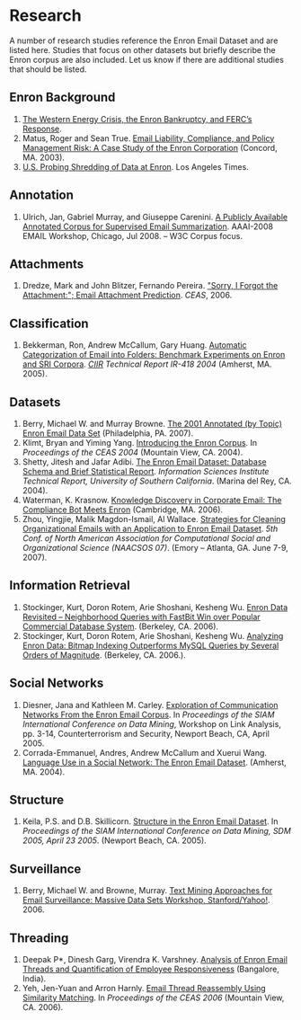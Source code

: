 # Research

A number of research studies reference the Enron Email Dataset and are listed here. Studies that focus on other datasets but briefly describe the Enron corpus are also included. Let us know if there are additional studies that should be listed.

## Enron Background

1. [The Western Energy Crisis, the Enron Bankruptcy, and FERC’s Response](http://www.ferc.gov/industries/electric/indus-act/wec/chron/chronology.pdf).
2. Matus, Roger and Sean True. [Email Liability, Compliance, and Policy Management Risk: A Case Study of the Enron Corporation](http://www.inboxer.com/downloads/Monsters_In_Your_Mailbox.pdf) (Concord, MA. 2003).
3. [U.S. Probing Shredding of Data at Enron](http://www.peggylee.com/solos/news_latimes_1.23.2002.pdf). Los Angeles Times.

## Annotation

1. Ulrich, Jan, Gabriel Murray, and Giuseppe Carenini. [A Publicly Available Annotated Corpus for Supervised Email Summarization]("http://cs.ubc.ca/~ulrichj/papers/ulrich-aaai08.pdf). AAAI-2008 EMAIL Workshop, Chicago, Jul 2008. &#8211; W3C Corpus focus.

## Attachments

1. Dredze, Mark and John Blitzer, Fernando Pereira. ["Sorry, I Forgot the Attachment:"; Email Attachment Prediction](http://www.cis.upenn.edu/~mdredze/publications/attachment_ceas06.pdf). *CEAS*, 2006.

## Classification

1. Bekkerman, Ron, Andrew McCallum, Gary Huang. [Automatic Categorization of Email into Folders: Benchmark Experiments on Enron and SRI Corpora](http://www.cs.umass.edu/~ronb/papers/email.pdf). *[CIIR](http://ciir.cs.umass.edu/) Technical Report IR-418 2004* (Amherst, MA. 2005).

## Datasets

1. Berry, Michael W. and Murray Browne. [The 2001 Annotated (by Topic) Enron Email Data Set](http://www.ldc.upenn.edu/Catalog/docs/LDC2007T22/Anno_Topic_exp_LDC.pdf) (Philadelphia, PA. 2007).
2. Klimt, Bryan and Yiming Yang. [Introducing the Enron Corpus](http://nyc.lti.cs.cmu.edu/yiming/Publications/klimt-ecml04.pdf). In *Proceedings of the CEAS 2004* (Mountain View, CA. 2004).
3. Shetty, Jitesh and Jafar Adibi. [The Enron Email Dataset: Database Schema and Brief Statistical Report](http://www.isi.edu/~adibi/Enron/Enron_Dataset_Report.pdf). *Information Sciences Institute Technical Report, University of Southern California*. (Marina del Rey, CA. 2004).
4. Waterman, K. Krasnow. [Knowledge Discovery in Corporate Email: The Compliance Bot Meets Enron](http://dspace.mit.edu/bitstream/handle/1721.1/37574/85813548.pdf?sequence=1) (Cambridge, MA. 2006).
5. Zhou, Yingjie, Malik Magdon-Ismail, Al Wallace. [Strategies for Cleaning Organizational Emails with an Application to Enron Email Dataset](http://www.cs.rpi.edu/~goldberg/publications/cleaning.pdf). *5th Conf. of North American Association for Computational Social and Organizational Science (NAACSOS 07)*. (Emory &#8211; Atlanta, GA. June 7-9, 2007).

## Information Retrieval

1. Stockinger, Kurt, Doron Rotem, Arie Shoshani, Kesheng Wu. [Enron Data Revisited &#8211; Neighborhood Queries with FastBit Win over Popular Commercial Database System](http://vis.lbl.gov/~kurts/research/enron-fastbit-lbnl-61083.pdf). (Berkeley, CA. 2006).
2. Stockinger, Kurt, Doron Rotem, Arie Shoshani, Kesheng Wu. [Analyzing Enron Data: Bitmap Indexing Outperforms MySQL Queries by Several Orders of Magnitude](http://repositories.cdlib.org/cgi/viewcontent.cgi?article=4134&#038;context=lbnl). (Berkeley, CA. 2006.).

## Social Networks

1. Diesner, Jana and Kathleen M. Carley. [Exploration of Communication Networks From the Enron Email Corpus](http://www.andrew.cmu.edu/user/jdiesner/publications/diesner_carley_siam_enron_03_05.pdf). In *Proceedings of the SIAM International Conference on Data Mining*, Workshop on Link Analysis, pp. 3-14, Counterterrorism and Security, Newport Beach, CA, April 2005.
2. Corrada-Emmanuel, Andres, Andrew McCallum and Xuerui Wang. [Language Use in a Social Network: The Enron Email Dataset](www.cnlp.org/presentations/slides/Corrada_Enron.pdf). (Amherst, MA. 2004).

## Structure

1. Keila, P.S. and D.B. Skillicorn. [Structure in the Enron Email Dataset](http://www.cs.queensu.ca/~skill/enron.pdf). In *Proceedings of the SIAM International Conference on Data Mining, SDM 2005, April 23 2005*. (Newport Beach, CA. 2005).

## Surveillance

1. Berry, Michael W. and Browne, Murray. [Text Mining Approaches for Email Surveillance: Massive Data Sets Workshop, Stanford/Yahoo!](http://www.stanford.edu/group/mmds/slides/berry-mmds.pdf). 2006.

## Threading

1. Deepak P*, Dinesh Garg, Virendra K. Varshney. [Analysis of Enron Email Threads and Quantification of Employee Responsiveness](http://deepakp7.googlepages.com/textlink07.pdf) (Bangalore, India).
2. Yeh, Jen-Yuan and Arron Harnly. [Email Thread Reassembly Using Similarity Matching](http://www.ceas.cc/2006/7.pdf). In *Proceedings of the CEAS 2006* (Mountain View, CA. 2006).
